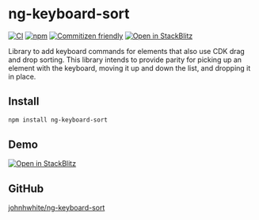 # ng-keyboard-sort

[![CI](https://github.com/johnhwhite/ng-keyboard-sort/actions/workflows/ci.yml/badge.svg)](https://github.com/johnhwhite/ng-keyboard-sort/actions/workflows/ci.yml)
[![npm](https://img.shields.io/npm/v/ng-keyboard-sort/latest?label=ng-keyboard-sort)](https://www.npmjs.com/package/ng-keyboard-sort)
[![Commitizen friendly](https://img.shields.io/badge/commitizen-friendly-brightgreen.svg)](http://commitizen.github.io/cz-cli/)
[![Open in StackBlitz](https://developer.stackblitz.com/img/open_in_stackblitz_small.svg)](https://stackblitz.com/fork/github/johnhwhite/ng-keyboard-sort?file=apps%2Fe2e%2Fsrc%2Fapp%2Fexample%2Fexample.component.html)

Library to add keyboard commands for elements that also use CDK drag and drop sorting. This library intends to provide parity for picking up an element with the keyboard, moving it up and down the list, and dropping it in place.

## Install

```bash
npm install ng-keyboard-sort
```

## Demo

[![Open in StackBlitz](https://developer.stackblitz.com/img/open_in_stackblitz_small.svg)](https://stackblitz.com/fork/github/johnhwhite/ng-keyboard-sort?file=apps%2Fe2e%2Fsrc%2Fapp%2Fexample%2Fexample.component.html)

## GitHub

[johnhwhite/ng-keyboard-sort](https://github.com/johnhwhite/ng-keyboard-sort)
